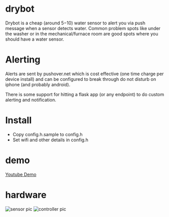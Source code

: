 # drybot
Drybot is a cheap (around $5-$10) water sensor to alert you
via push message when a sensor detects water.
Common problem spots like under the washer or in the mechanical/furnace room are good spots 
where you should have a water sensor.

# Alerting
Alerts are sent by pushover.net which is cost effective (one time charge per device install) and can be configured to
break through do not disturb on iphone (and probably android).

There is some support for hitting a flask app (or any endpoint) to do custom alerting and notification.

# Install
- Copy config.h.sample to config.h
- Set wifi and other details in config.h

# demo
[Youtube Demo](https://youtu.be/TYNeofcWZgk)

# hardware
![sensor pic](./img/sensor.png)
![controller pic](./img/controller.png)
